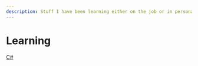 ```yaml
---
description: Stuff I have been learning either on the job or in personal time
---
```


# Learning

[C\#](c-sharp/)  



